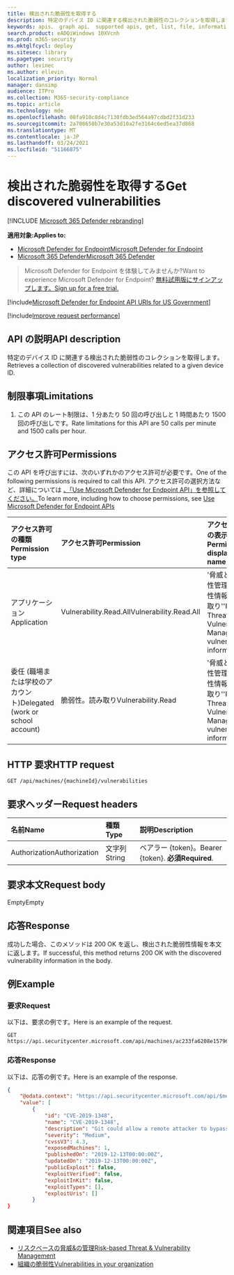 ```yaml
---
title: 検出された脆弱性を取得する
description: 特定のデバイス ID に関連する検出された脆弱性のコレクションを取得します。
keywords: apis、 graph api、 supported apis, get, list, file, information, discovered vulnerabilits, threat & 脆弱性管理 api, mdatp tvm api
search.product: eADQiWindows 10XVcnh
ms.prod: m365-security
ms.mktglfcycl: deploy
ms.sitesec: library
ms.pagetype: security
author: levinec
ms.author: ellevin
localization_priority: Normal
manager: dansimp
audience: ITPro
ms.collection: M365-security-compliance
ms.topic: article
ms.technology: mde
ms.openlocfilehash: 08fa910c8d4c7130fdb3ed564a97cdbd2f31d233
ms.sourcegitcommit: 2a708650b7e30a53d10a2fe3164c6ed5ea37d868
ms.translationtype: MT
ms.contentlocale: ja-JP
ms.lasthandoff: 03/24/2021
ms.locfileid: "51166875"
---
```

# <a name="get-discovered-vulnerabilities"></a><span data-ttu-id="33f43-104">検出された脆弱性を取得する</span><span class="sxs-lookup"><span data-stu-id="33f43-104">Get discovered vulnerabilities</span></span>

[!INCLUDE [Microsoft 365 Defender rebranding](../../includes/microsoft-defender.md)]

<span data-ttu-id="33f43-105">**適用対象:**</span><span class="sxs-lookup"><span data-stu-id="33f43-105">**Applies to:**</span></span>
- [<span data-ttu-id="33f43-106">Microsoft Defender for Endpoint</span><span class="sxs-lookup"><span data-stu-id="33f43-106">Microsoft Defender for Endpoint</span></span>](https://go.microsoft.com/fwlink/p/?linkid=2154037)
- [<span data-ttu-id="33f43-107">Microsoft 365 Defender</span><span class="sxs-lookup"><span data-stu-id="33f43-107">Microsoft 365 Defender</span></span>](https://go.microsoft.com/fwlink/?linkid=2118804)

> <span data-ttu-id="33f43-108">Microsoft Defender for Endpoint を体験してみませんか?</span><span class="sxs-lookup"><span data-stu-id="33f43-108">Want to experience Microsoft Defender for Endpoint?</span></span> [<span data-ttu-id="33f43-109">無料試用版にサインアップします。</span><span class="sxs-lookup"><span data-stu-id="33f43-109">Sign up for a free trial.</span></span>](https://www.microsoft.com/microsoft-365/windows/microsoft-defender-atp?ocid=docs-wdatp-exposedapis-abovefoldlink) 

[!include[Microsoft Defender for Endpoint API URIs for US Government](../../includes/microsoft-defender-api-usgov.md)]

[!include[Improve request performance](../../includes/improve-request-performance.md)]

## <a name="api-description"></a><span data-ttu-id="33f43-110">API の説明</span><span class="sxs-lookup"><span data-stu-id="33f43-110">API description</span></span>
<span data-ttu-id="33f43-111">特定のデバイス ID に関連する検出された脆弱性のコレクションを取得します。</span><span class="sxs-lookup"><span data-stu-id="33f43-111">Retrieves a collection of discovered vulnerabilities related to a given device ID.</span></span>

## <a name="limitations"></a><span data-ttu-id="33f43-112">制限事項</span><span class="sxs-lookup"><span data-stu-id="33f43-112">Limitations</span></span>
1. <span data-ttu-id="33f43-113">この API のレート制限は、1 分あたり 50 回の呼び出しと 1 時間あたり 1500 回の呼び出しです。</span><span class="sxs-lookup"><span data-stu-id="33f43-113">Rate limitations for this API are 50 calls per minute and 1500 calls per hour.</span></span>

## <a name="permissions"></a><span data-ttu-id="33f43-114">アクセス許可</span><span class="sxs-lookup"><span data-stu-id="33f43-114">Permissions</span></span>

<span data-ttu-id="33f43-115">この API を呼び出すには、次のいずれかのアクセス許可が必要です。</span><span class="sxs-lookup"><span data-stu-id="33f43-115">One of the following permissions is required to call this API.</span></span> <span data-ttu-id="33f43-116">アクセス許可の選択方法など、詳細については [、「Use Microsoft Defender for Endpoint API」を参照してください。](apis-intro.md)</span><span class="sxs-lookup"><span data-stu-id="33f43-116">To learn more, including how to choose permissions, see [Use Microsoft Defender for Endpoint APIs](apis-intro.md)</span></span>

<span data-ttu-id="33f43-117">アクセス許可の種類</span><span class="sxs-lookup"><span data-stu-id="33f43-117">Permission type</span></span> | <span data-ttu-id="33f43-118">アクセス許可</span><span class="sxs-lookup"><span data-stu-id="33f43-118">Permission</span></span> | <span data-ttu-id="33f43-119">アクセス許可の表示名</span><span class="sxs-lookup"><span data-stu-id="33f43-119">Permission display name</span></span>
:---|:---|:---
<span data-ttu-id="33f43-120">アプリケーション</span><span class="sxs-lookup"><span data-stu-id="33f43-120">Application</span></span> |<span data-ttu-id="33f43-121">Vulnerability.Read.All</span><span class="sxs-lookup"><span data-stu-id="33f43-121">Vulnerability.Read.All</span></span> | <span data-ttu-id="33f43-122">'脅威と脆弱性管理の脆弱性情報の読み取り'</span><span class="sxs-lookup"><span data-stu-id="33f43-122">'Read Threat and Vulnerability Management vulnerability information'</span></span>
<span data-ttu-id="33f43-123">委任 (職場または学校のアカウント)</span><span class="sxs-lookup"><span data-stu-id="33f43-123">Delegated (work or school account)</span></span> | <span data-ttu-id="33f43-124">脆弱性。読み取り</span><span class="sxs-lookup"><span data-stu-id="33f43-124">Vulnerability.Read</span></span> | <span data-ttu-id="33f43-125">'脅威と脆弱性管理の脆弱性情報の読み取り'</span><span class="sxs-lookup"><span data-stu-id="33f43-125">'Read Threat and Vulnerability Management vulnerability information'</span></span>

## <a name="http-request"></a><span data-ttu-id="33f43-126">HTTP 要求</span><span class="sxs-lookup"><span data-stu-id="33f43-126">HTTP request</span></span>

```
GET /api/machines/{machineId}/vulnerabilities
```

## <a name="request-headers"></a><span data-ttu-id="33f43-127">要求ヘッダー</span><span class="sxs-lookup"><span data-stu-id="33f43-127">Request headers</span></span>

<span data-ttu-id="33f43-128">名前</span><span class="sxs-lookup"><span data-stu-id="33f43-128">Name</span></span> | <span data-ttu-id="33f43-129">種類</span><span class="sxs-lookup"><span data-stu-id="33f43-129">Type</span></span> | <span data-ttu-id="33f43-130">説明</span><span class="sxs-lookup"><span data-stu-id="33f43-130">Description</span></span>
:---|:---|:---
<span data-ttu-id="33f43-131">Authorization</span><span class="sxs-lookup"><span data-stu-id="33f43-131">Authorization</span></span> | <span data-ttu-id="33f43-132">文字列</span><span class="sxs-lookup"><span data-stu-id="33f43-132">String</span></span> | <span data-ttu-id="33f43-133">ベアラー {token}。</span><span class="sxs-lookup"><span data-stu-id="33f43-133">Bearer {token}.</span></span> <span data-ttu-id="33f43-134">**必須**</span><span class="sxs-lookup"><span data-stu-id="33f43-134">**Required**.</span></span>

## <a name="request-body"></a><span data-ttu-id="33f43-135">要求本文</span><span class="sxs-lookup"><span data-stu-id="33f43-135">Request body</span></span>

<span data-ttu-id="33f43-136">Empty</span><span class="sxs-lookup"><span data-stu-id="33f43-136">Empty</span></span>

## <a name="response"></a><span data-ttu-id="33f43-137">応答</span><span class="sxs-lookup"><span data-stu-id="33f43-137">Response</span></span>

<span data-ttu-id="33f43-138">成功した場合、このメソッドは 200 OK を返し、検出された脆弱性情報を本文に返します。</span><span class="sxs-lookup"><span data-stu-id="33f43-138">If successful, this method returns 200 OK with the discovered vulnerability information in the body.</span></span>

## <a name="example"></a><span data-ttu-id="33f43-139">例</span><span class="sxs-lookup"><span data-stu-id="33f43-139">Example</span></span>

### <a name="request"></a><span data-ttu-id="33f43-140">要求</span><span class="sxs-lookup"><span data-stu-id="33f43-140">Request</span></span>

<span data-ttu-id="33f43-141">以下は、要求の例です。</span><span class="sxs-lookup"><span data-stu-id="33f43-141">Here is an example of the request.</span></span>

```http
GET https://api.securitycenter.microsoft.com/api/machines/ac233fa6208e1579620bf44207c4006ed7cc4501/vulnerabilities
```

### <a name="response"></a><span data-ttu-id="33f43-142">応答</span><span class="sxs-lookup"><span data-stu-id="33f43-142">Response</span></span>

<span data-ttu-id="33f43-143">以下は、応答の例です。</span><span class="sxs-lookup"><span data-stu-id="33f43-143">Here is an example of the response.</span></span>

```json
{
    "@odata.context": "https://api.securitycenter.microsoft.com/api/$metadata#Collection(Analytics.Contracts.PublicAPI.PublicVulnerabilityDto)",
    "value": [
        {
            "id": "CVE-2019-1348",
            "name": "CVE-2019-1348",
            "description": "Git could allow a remote attacker to bypass security restrictions, caused by a flaw in the --export-marks option of git fast-import. By persuading a victim to import specially-crafted content, an attacker could exploit this vulnerability to overwrite arbitrary paths.",
            "severity": "Medium",
            "cvssV3": 4.3,
            "exposedMachines": 1,
            "publishedOn": "2019-12-13T00:00:00Z",
            "updatedOn": "2019-12-13T00:00:00Z",
            "publicExploit": false,
            "exploitVerified": false,
            "exploitInKit": false,
            "exploitTypes": [],
            "exploitUris": []
        }
}
```

## <a name="see-also"></a><span data-ttu-id="33f43-144">関連項目</span><span class="sxs-lookup"><span data-stu-id="33f43-144">See also</span></span>

- [<span data-ttu-id="33f43-145">リスクベースの脅威&の管理</span><span class="sxs-lookup"><span data-stu-id="33f43-145">Risk-based Threat & Vulnerability Management</span></span>](https://docs.microsoft.com/microsoft-365/security/defender-endpoint/next-gen-threat-and-vuln-mgt)
- [<span data-ttu-id="33f43-146">組織の脆弱性</span><span class="sxs-lookup"><span data-stu-id="33f43-146">Vulnerabilities in your organization</span></span>](https://docs.microsoft.com/microsoft-365/security/defender-endpoint/tvm-weaknesses)

